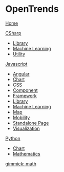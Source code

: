 # OpenTrends

[Home](index.md)

[CSharp]()

* [Library](doc/cs-library.md)
* [Machine Learning](doc/cs-ml.md)
* [Utility](doc/cs-utility.md)

[Javascript]()

* [Angular](doc/js-ng.md)
* [Chart](doc/js-chart.md)
* [CSS](doc/js-css.md)
* [Component](doc/js-component.md)
* [Framework](doc/js-framework.md)
* [Library](doc/js-library.md)
* [Machine Learning](doc/js-ml.md)
* [Map](doc/js-map.md)
* [Mobility](doc/js-mobility.md)
* [Standalone Page](doc/js-page.md)
* [Visualization](doc/js-visualization.md)

[Python]()

* [Chart](doc/py-chart.md)
* [Mathematics](doc/py-math.md)

[gimmick: math]()
